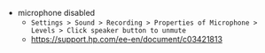 - microphone disabled
  - `Settings > Sound > Recording > Properties of Microphone > Levels > Click speaker button to unmute`
  - https://support.hp.com/ee-en/document/c03421813